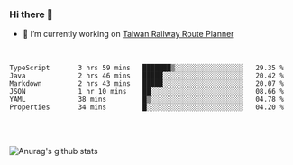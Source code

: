 ### Hi there 👋

- 🔭 I’m currently working on [Taiwan Railway Route Planner](https://github.com/Taiwan-Railway-Route-Planner)

<br/>

<!--START_SECTION:waka-->

```text
TypeScript       3 hrs 59 mins   ███████▒░░░░░░░░░░░░░░░░░   29.35 %
Java             2 hrs 46 mins   █████░░░░░░░░░░░░░░░░░░░░   20.42 %
Markdown         2 hrs 43 mins   █████░░░░░░░░░░░░░░░░░░░░   20.07 %
JSON             1 hr 10 mins    ██░░░░░░░░░░░░░░░░░░░░░░░   08.66 %
YAML             38 mins         █▒░░░░░░░░░░░░░░░░░░░░░░░   04.78 %
Properties       34 mins         █░░░░░░░░░░░░░░░░░░░░░░░░   04.20 %
```

<!--END_SECTION:waka-->

<br/>
<br/>

![Anurag's github stats](https://github-readme-stats.vercel.app/api?username=DepickereSven&show_icons=true&theme=tokyonight)



<!--
**DepickereSven/DepickereSven** is a ✨ _special_ ✨ repository because its `README.md` (this file) appears on your GitHub profile.

Here are some ideas to get you started:

- 🔭 I’m currently working on ...
- 🌱 I’m currently learning ...
- 👯 I’m looking to collaborate on ...
- 🤔 I’m looking for help with ...
- 💬 Ask me about ...
- 📫 How to reach me: ...
- 😄 Pronouns: ...
- ⚡ Fun fact: ...
-->
